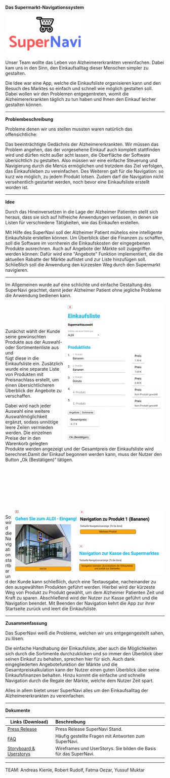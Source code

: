**Das Supermarkt-Navigationssystem**

![SuperNavi Logo](/src/src/assets/SuperNavi.png "SuperNavi")



Unser Team wollte das Leben von Alzheimererkrankten vereinfachen. Dabei kam uns
in den Sinn, den Einkaufsalltag dieser Menschen simpler zu gestalten.

Die Idee war eine App, welche die Einkaufsliste organisieren kann und den
Besuch des Marktes so einfach und schnell wie möglich gestalten soll.
Dabei wollen wir den Problemen entgegentreten, womit die Alzheimererkrankten täglich
zu tun haben und Ihnen den Einkauf leicher gestalten können. 

----

**Problembeschreibung**

Probleme denen wir uns stellen mussten waren natürlich das offensichtliche:

Das beeinträchtigte Gedächnis der Alzheimererkrankten. Wir müssen das Problem
angehen, das der vorgesehene Einkauf auch komplett stattfinden wird und dürfen 
nicht außer acht lassen, die Oberfläche der Software übersichtlich zu gestalten.
Also müssen wir eine einfache Steuerung und Navigierung durch die Menüs ermöglichen und trotzdem das Ziel verfolgen, das Einkaufsleben zu vereinfachen.
Des Weiteren galt für die Navigation: so kurz wie möglich, zu jedem Produkt lotsen.
Zudem darf die Navigation nicht versehentlich gestartet werden, noch bevor eine Einkaufsliste erstellt worden ist.

---

**Idee**


Durch das Hineinversetzen in die Lage der Alzheimer Patienten stellt sich heraus, dass sie sich auf 
hilfreiche Anwendungen verlassen, in denen sie Listen für verschiedene Tätigkeiten, wie das 
Einkaufen erstellen.  

Mit Hilfe des SuperNavi soll der Alzheimer Patient mühelos eine intelligente Einkaufsliste erstellen 
können. Um Überblick über die Finanzen zu schaffen, soll die Software im vornherein die 
Einkaufskosten der eingegebenen Produkte ausrechnen. Auch auf Angebote der Märkte soll zugegriffen 
werden können: Dafür wird eine "Angebote" Funktion implementiert, die die aktuellen Rabatte der 
Märkte auflistet und zur Liste hinzufügen soll. 
Schließlich soll die Anwendung den kürzesten Weg durch den Supermarkt navigieren.

---

Im Allgemeinen wurde auf eine schlichte und einfache Gestaltung des SuperNavi geachtet, damit jeder 
Alzheimer Patient ohne jegliche Probleme die Anwendung bedienen kann.

<img align="right" src="/src/src/assets/EKLfertig.png">
<br>
<br>
<br>
<br>


Zunächst wählt der Kunde seine gewünschten Produkte aus der Auswahl- oder Sortimentenliste aus und  
fügt diese in die Einkaufsliste ein. Zusätzlich wurde eine separate Liste von Produkten mit 
Preisnachlass erstellt, um einen übersichtlicheren Überblick der Angebote zu verschaffen. 


Dabei wird nach jeder Auswahl eine weitere Auswahlmöglichkeit ergänzt, sodass unnötige leere Zeilen 
vermieden werden. Die einzelnen Preise der in den Warenkorb gelegten Produkte werden angezeigt und 
der Gesamtpreis der Einkaufsliste wird berechnet.Damit der Einkauf begonnen werden kann, muss der Nutzer den Button „Ok (Bestätigen)“ tätigen. 

<br>
<br>
<br>
<br>
<br>
<br>
<br>
<br>



<img align="right" src="/src/src/assets/src_src_assets_EKLfertig.png">


So wird die Navigation startbar und der Kunde kann schließlich, durch eine Textausgabe, nacheinander zu 
den ausgewählten Produkten geführt werden. Hierbei wird der kürzeste Weg von Produkt zu Produkt gewählt, um dem Alzheimer Patienten Zeit und Kraft zu sparen.
Abschließend wird der Nutzer zur Kasse geführt und die Navigation beendet. Mit Beenden der Navigation kehrt die App zur ihrer Startseite zurück und leert die Einkaufsliste.
<br>

---

**Zusammenfassung**

Das SuperNavi weiß die Probleme, welchen wir uns entgegengestellt sahen, zu lösen.


Die einfache Handhabung der Einkaufsliste, aber auch 
die Möglichkeiten sich durch die Sortimente durchzuklicken und so immer den 
Überblick über seinen Einkauf zu behalten, sprechen hier für sich.
Auch dank eingegliederten Angebotefunktion der Märkte und die Gesamtpreiskalkulation
kann der Nutzer einen guten Überblick über seine Einkaufsfinanzen behalten.
Hinzu kommt die einfache und schnelle Navigation durch die Regale der Märkte, welche dem Nutzer Zeit spart.

Alles in allem bietet unser SuperNavi alles um den Einkaufsalltag der
Alzheimererkrankten zu vereinfachen.

-----

**Dokumente**

|Links (Download) |Beschreibung                            |
|-------------|:---------------------------------------|
|[Press Release](https://gitlab.lrz.de/swe1ws20192020/g8/raw/master/documents/Pressrelease.docx?inline=false) |Press Release SuperNavi Stand.           |
|[FAQ](https://gitlab.lrz.de/swe1ws20192020/g8/raw/master/documents/FAQ%20G8%2007.11.2019.pdf?inline=false)         | Häufig gestellte Fragen mit Antworten zum SuperNavi. |
|[Storyboard & Userstorys](https://gitlab.lrz.de/swe1ws20192020/g8/raw/master/documents/Wireframes%20und%20Userstorys%20(1).pdf?inline=false)  | Wireframes und UserStorys. Sie bilden die Basis für das SuperNavi.           |
-----


TEAM:
Andreas Kienle, Robert Rudolf, Fatma Oezar, Yussuf Muktar
